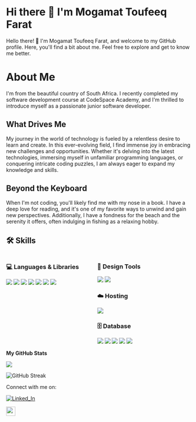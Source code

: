 
# Hi there 👋 I'm Mogamat Toufeeq Farat
Hello there! 👋 I'm Mogamat Toufeeq Farat, and welcome to my GitHub profile. Here, you'll find a bit about me. Feel free to explore and get to know me better.

# About Me

I'm from the beautiful country of South Africa. I recently completed my software development course at CodeSpace Academy, and I'm thrilled to introduce myself as a passionate junior software developer.

## What Drives Me

My journey in the world of technology is fueled by a relentless desire to learn and create. In this ever-evolving field, I find immense joy in embracing new challenges and opportunities. Whether it's delving into the latest technologies, immersing myself in unfamiliar programming languages, or conquering intricate coding puzzles, I am always eager to expand my knowledge and skills.

## Beyond the Keyboard

When I'm not coding, you'll likely find me with my nose in a book. I have a deep love for reading, and it's one of my favorite ways to unwind and gain new perspectives. Additionally, I have a fondness for the beach and the serenity it offers, often indulging in fishing as a relaxing hobby.

## 🛠 Skills  

<div style="display: flex; gap: 50px;">

  <div>
    <h3>💻 Languages & Libraries</h3>
    <img src="https://img.shields.io/badge/css-%231572B6.svg?style=for-the-badge&logo=css3&logoColor=white"/>
    <img src="https://img.shields.io/badge/HTML5-E34F26?style=for-the-badge&logo=html5&logoColor=white"/>
    <img src="https://img.shields.io/badge/javascript-%23323330.svg?style=for-the-badge&logo=javascript&logoColor=%23F7DF1E"/>
    <img src="https://img.shields.io/badge/C%23-%23239120.svg?style=for-the-badge&logo=csharp&logoColor=white"/>
    <img src="https://img.shields.io/badge/Ruby_on_Rails-CC0000?style=for-the-badge&logo=rubyonrails&logoColor=white"/>
    <img src="https://img.shields.io/badge/React-20232A?style=for-the-badge&logo=react&logoColor=61DAFB"/>
    <img src="https://img.shields.io/badge/Material--UI-0081CB?style=for-the-badge&logo=material-ui&logoColor=white"/>
  </div>

  <div>
    <h3>🎨 Design Tools</h3>
    <img src="https://img.shields.io/badge/figma-000000?style=for-the-badge&logo=figma&logoColor=white"/>
    <img src="https://img.shields.io/badge/canva-00C4CC?style=for-the-badge&logo=canva&logoColor=white"/>
    <h3>☁️ Hosting</h3>
    <img src="https://img.shields.io/badge/Netlify-00C7B7?style=for-the-badge&logo=netlify&logoColor=white"/>
    <h3>🗄️ Database</h3>
    <img src="https://img.shields.io/badge/PostgreSQL-4169E1?style=for-the-badge&logo=postgresql&logoColor=white"/>
    <img src="https://img.shields.io/badge/MySQL-4479A1?style=for-the-badge&logo=mysql&logoColor=white"/>
    <img src="https://img.shields.io/badge/MS_SQL_Server-CC2927?style=for-the-badge&logo=microsoftsqlserver&logoColor=white"/>
    <img src="https://img.shields.io/badge/Supabase-181818?style=for-the-badge&logo=supabase&logoColor=white"/>
    <img src="https://img.shields.io/badge/Firebase-FFA000?style=for-the-badge&logo=Firebase&logoColor=white"/>
  </div>

</div>



<b>My GitHub Stats</b>

<a href="https://github.com/Toufeeq1" align="left"><img src="https://github-readme-stats.vercel.app/api/top-langs/?username=Toufeeq1&langs_count=10&cache_seconds=3600&title_color=0891b2&text_color=ffffff&icon_color=0891b2&bg_color=1c1917&hide_border=true&locale=en&custom_title=Top%20Languages" />
</a>

![GitHub Streak](https://streak-stats.demolab.com?user=Toufeeq1&theme=tokyonight&hide_border=true)





Connect with me on:

[![Linked_In](https://img.shields.io/badge/Linked_In-0077B5?style=for-the-badge&logo=LinkedIn&logoColor=white)](https://www.linkedin.com/in/mogamat-toufeeq-farat-a5bb72271/)

<a href="mailto:toufeeqfarat@gmail.com" target="_blank"><img height="25" src = "https://img.shields.io/badge/gmail-c14438?&style=for-the-badge&logo=gmail&logoColor=white"></a>












